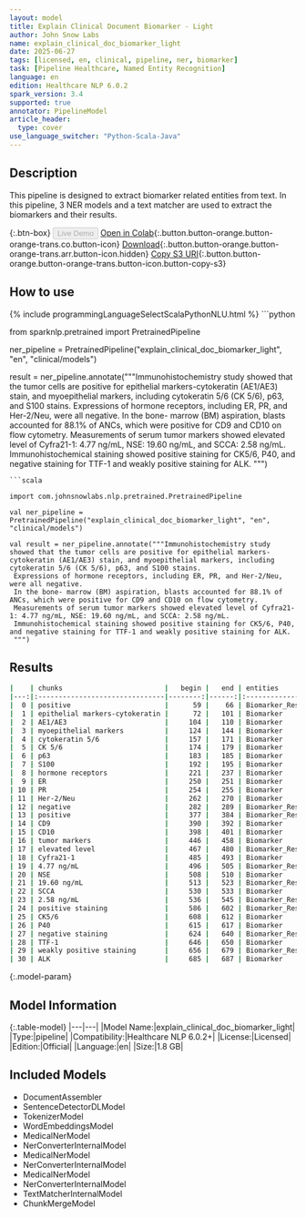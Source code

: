 ```yaml
---
layout: model
title: Explain Clinical Document Biomarker - Light
author: John Snow Labs
name: explain_clinical_doc_biomarker_light
date: 2025-06-27
tags: [licensed, en, clinical, pipeline, ner, biomarker]
task: [Pipeline Healthcare, Named Entity Recognition]
language: en
edition: Healthcare NLP 6.0.2
spark_version: 3.4
supported: true
annotator: PipelineModel
article_header:
  type: cover
use_language_switcher: "Python-Scala-Java"
---
```


## Description

This pipeline is designed to extract biomarker related entities from text. In this pipeline, 3 NER models and a text matcher are used to extract the biomarkers and their results.

{:.btn-box}
<button class="button button-orange" disabled>Live Demo</button>
[Open in Colab](https://colab.research.google.com/github/JohnSnowLabs/spark-nlp-workshop/blob/master/healthcare-nlp/07.0.Pretrained_Clinical_Pipelines.ipynb){:.button.button-orange.button-orange-trans.co.button-icon}
[Download](https://s3.amazonaws.com/auxdata.johnsnowlabs.com/clinical/models/explain_clinical_doc_biomarker_light_en_6.0.2_3.4_1751029808447.zip){:.button.button-orange.button-orange-trans.arr.button-icon.hidden}
[Copy S3 URI](s3://auxdata.johnsnowlabs.com/clinical/models/explain_clinical_doc_biomarker_light_en_6.0.2_3.4_1751029808447.zip){:.button.button-orange.button-orange-trans.button-icon.button-copy-s3}

## How to use



<div class="tabs-box" markdown="1">
{% include programmingLanguageSelectScalaPythonNLU.html %}
```python

from sparknlp.pretrained import PretrainedPipeline

ner_pipeline = PretrainedPipeline("explain_clinical_doc_biomarker_light", "en", "clinical/models")

result = ner_pipeline.annotate("""Immunohistochemistry study showed that the tumor cells are positive for epithelial markers-cytokeratin (AE1/AE3) stain, and myoepithelial markers, including cytokeratin 5/6 (CK 5/6), p63, and S100 stains.
 Expressions of hormone receptors, including ER, PR, and Her-2/Neu, were all negative.
 In the bone- marrow (BM) aspiration, blasts accounted for 88.1% of ANCs, which were positive for CD9 and CD10 on flow cytometry. 
 Measurements of serum tumor markers showed elevated level of Cyfra21-1: 4.77 ng/mL, NSE: 19.60 ng/mL, and SCCA: 2.58 ng/mL. 
 Immunohistochemical staining showed positive staining for CK5/6, P40, and negative staining for TTF-1 and weakly positive staining for ALK.
 """)

```
```scala

import com.johnsnowlabs.nlp.pretrained.PretrainedPipeline

val ner_pipeline = PretrainedPipeline("explain_clinical_doc_biomarker_light", "en", "clinical/models")

val result = ner_pipeline.annotate("""Immunohistochemistry study showed that the tumor cells are positive for epithelial markers-cytokeratin (AE1/AE3) stain, and myoepithelial markers, including cytokeratin 5/6 (CK 5/6), p63, and S100 stains.
 Expressions of hormone receptors, including ER, PR, and Her-2/Neu, were all negative.
 In the bone- marrow (BM) aspiration, blasts accounted for 88.1% of ANCs, which were positive for CD9 and CD10 on flow cytometry. 
 Measurements of serum tumor markers showed elevated level of Cyfra21-1: 4.77 ng/mL, NSE: 19.60 ng/mL, and SCCA: 2.58 ng/mL. 
 Immunohistochemical staining showed positive staining for CK5/6, P40, and negative staining for TTF-1 and weakly positive staining for ALK.
 """)

```
</div>

## Results

```bash
|    | chunks                         |   begin |   end | entities         |
|---:|:-------------------------------|--------:|------:|:-----------------|
|  0 | positive                       |      59 |    66 | Biomarker_Result |
|  1 | epithelial markers-cytokeratin |      72 |   101 | Biomarker        |
|  2 | AE1/AE3                        |     104 |   110 | Biomarker        |
|  3 | myoepithelial markers          |     124 |   144 | Biomarker        |
|  4 | cytokeratin 5/6                |     157 |   171 | Biomarker        |
|  5 | CK 5/6                         |     174 |   179 | Biomarker        |
|  6 | p63                            |     183 |   185 | Biomarker        |
|  7 | S100                           |     192 |   195 | Biomarker        |
|  8 | hormone receptors              |     221 |   237 | Biomarker        |
|  9 | ER                             |     250 |   251 | Biomarker        |
| 10 | PR                             |     254 |   255 | Biomarker        |
| 11 | Her-2/Neu                      |     262 |   270 | Biomarker        |
| 12 | negative                       |     282 |   289 | Biomarker_Result |
| 13 | positive                       |     377 |   384 | Biomarker_Result |
| 14 | CD9                            |     390 |   392 | Biomarker        |
| 15 | CD10                           |     398 |   401 | Biomarker        |
| 16 | tumor markers                  |     446 |   458 | Biomarker        |
| 17 | elevated level                 |     467 |   480 | Biomarker_Result |
| 18 | Cyfra21-1                      |     485 |   493 | Biomarker        |
| 19 | 4.77 ng/mL                     |     496 |   505 | Biomarker_Result |
| 20 | NSE                            |     508 |   510 | Biomarker        |
| 21 | 19.60 ng/mL                    |     513 |   523 | Biomarker_Result |
| 22 | SCCA                           |     530 |   533 | Biomarker        |
| 23 | 2.58 ng/mL                     |     536 |   545 | Biomarker_Result |
| 24 | positive staining              |     586 |   602 | Biomarker_Result |
| 25 | CK5/6                          |     608 |   612 | Biomarker        |
| 26 | P40                            |     615 |   617 | Biomarker        |
| 27 | negative staining              |     624 |   640 | Biomarker_Result |
| 28 | TTF-1                          |     646 |   650 | Biomarker        |
| 29 | weakly positive staining       |     656 |   679 | Biomarker_Result |
| 30 | ALK                            |     685 |   687 | Biomarker        |
```

{:.model-param}
## Model Information

{:.table-model}
|---|---|
|Model Name:|explain_clinical_doc_biomarker_light|
|Type:|pipeline|
|Compatibility:|Healthcare NLP 6.0.2+|
|License:|Licensed|
|Edition:|Official|
|Language:|en|
|Size:|1.8 GB|

## Included Models

- DocumentAssembler
- SentenceDetectorDLModel
- TokenizerModel
- WordEmbeddingsModel
- MedicalNerModel
- NerConverterInternalModel
- MedicalNerModel
- NerConverterInternalModel
- MedicalNerModel
- NerConverterInternalModel
- TextMatcherInternalModel
- ChunkMergeModel